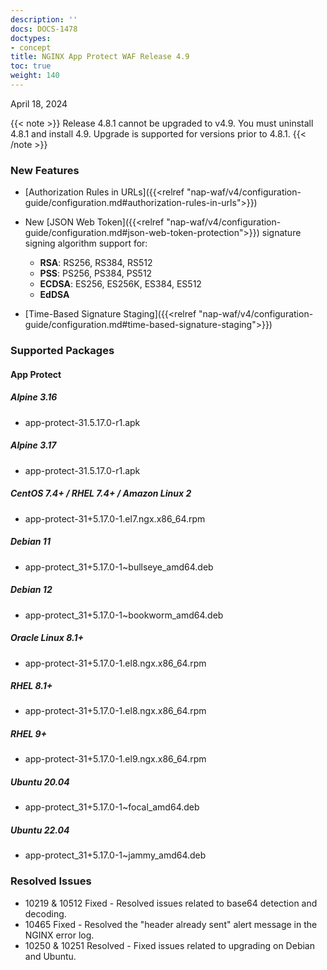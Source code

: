 ```yaml
---
description: ''
docs: DOCS-1478
doctypes:
- concept
title: NGINX App Protect WAF Release 4.9
toc: true
weight: 140
---
```


April 18, 2024

{{< note >}}
Release 4.8.1 cannot be upgraded to v4.9.  You must uninstall 4.8.1 and install 4.9.  Upgrade is supported for versions prior to 4.8.1.
{{< /note >}}

### New Features

- [Authorization Rules in URLs]({{<relref "nap-waf/v4/configuration-guide/configuration.md#authorization-rules-in-urls">}})
- New [JSON Web Token]({{<relref "nap-waf/v4/configuration-guide/configuration.md#json-web-token-protection">}}) signature signing algorithm support for:

    - **RSA**: RS256, RS384, RS512
    - **PSS**: PS256, PS384, PS512
    - **ECDSA**: ES256, ES256K, ES384, ES512
    - **EdDSA**
- [Time-Based Signature Staging]({{<relref "nap-waf/v4/configuration-guide/configuration.md#time-based-signature-staging">}}) 

### Supported Packages

#### App Protect

##### Alpine 3.16

- app-protect-31.5.17.0-r1.apk

##### Alpine 3.17

- app-protect-31.5.17.0-r1.apk

##### CentOS 7.4+ / RHEL 7.4+ / Amazon Linux 2

- app-protect-31+5.17.0-1.el7.ngx.x86_64.rpm

##### Debian 11

- app-protect_31+5.17.0-1~bullseye_amd64.deb

##### Debian 12

- app-protect_31+5.17.0-1~bookworm_amd64.deb

##### Oracle Linux 8.1+

- app-protect-31+5.17.0-1.el8.ngx.x86_64.rpm

##### RHEL 8.1+

- app-protect-31+5.17.0-1.el8.ngx.x86_64.rpm

##### RHEL 9+

- app-protect-31+5.17.0-1.el9.ngx.x86_64.rpm

##### Ubuntu 20.04

- app-protect_31+5.17.0-1~focal_amd64.deb

##### Ubuntu 22.04

- app-protect_31+5.17.0-1~jammy_amd64.deb


### Resolved Issues

- 10219 & 10512 Fixed -  Resolved issues related to base64 detection and decoding.
- 10465 Fixed - Resolved the "header already sent" alert message in the NGINX error log.
- 10250 & 10251 Resolved - Fixed issues related to upgrading on Debian and Ubuntu.